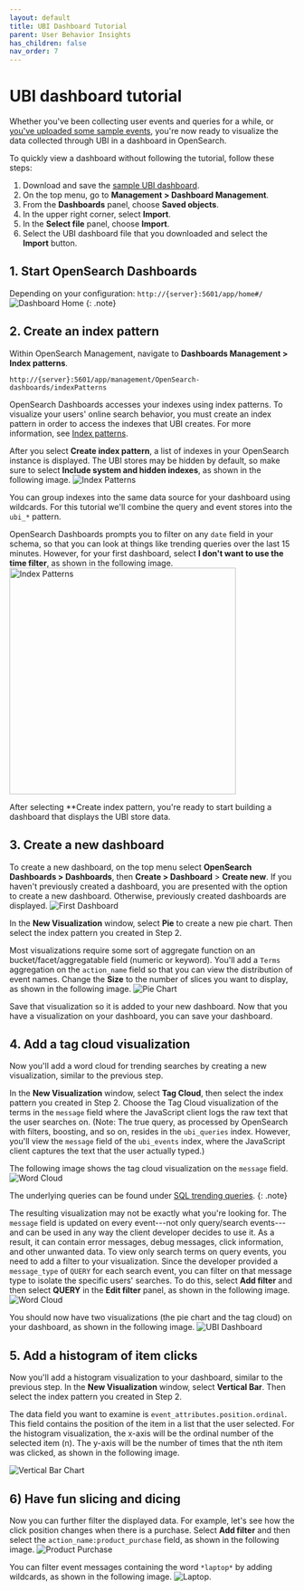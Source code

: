 ```yaml
---
layout: default
title: UBI Dashboard Tutorial
parent: User Behavior Insights
has_children: false
nav_order: 7
---
```



# UBI dashboard tutorial

Whether you've been collecting user events and queries for a while, or [you've uploaded some sample events](https://github.com/o19s/chorus-OpenSearch-edition/blob/main/katas/003_import_preexisting_event_data.md), you're now ready to visualize the data collected through UBI in a dashboard in OpenSearch.

To quickly view a dashboard without following the tutorial, follow these steps:
1. Download and save the [sample UBI dashboard]({{site.url}}{{site.baseurl}}/assets/examples/ubi-dashboard.ndjson).
1. On the top menu, go to **Management > Dashboard Management**.
1. From the **Dashboards** panel, choose **Saved objects**.
1. In the upper right corner, select **Import**.
1. In the **Select file** panel, choose **Import**.
1. Select the UBI dashboard file that you downloaded and select the **Import** button.

## 1. Start OpenSearch Dashboards

Depending on your configuration: `http://{server}:5601/app/home#/`
![Dashboard Home]({{site.url}}{{site.baseurl}}/images/ubi/home.png "Dashboards")
{: .note} 

## 2. Create an index pattern

Within OpenSearch Management, navigate to **Dashboards Management > Index patterns**.

`http://{server}:5601/app/management/OpenSearch-dashboards/indexPatterns`

OpenSearch Dashboards accesses your indexes using index patterns. To visualize your users' online search behavior, you must create an index pattern in order to access the indexes that UBI creates. For more information, see [Index patterns]({{site.url}}{{site.baseurl}}/dashboards/management/index-patterns/).

After you select **Create index pattern**, a list of indexes in your OpenSearch instance is displayed. The UBI stores may be hidden by default, so make sure to select **Include system and hidden indexes**, as shown in the following image. 
![Index Patterns]({{site.url}}{{site.baseurl}}/images/ubi/index_pattern2.png "Index Patterns")

You can group indexes into the same data source for your dashboard using wildcards. For this tutorial we'll combine the query and event stores into the `ubi_*` pattern.

OpenSearch Dashboards prompts you to filter on any `date` field in your schema, so that you can look at things like trending queries over the last 15 minutes. However, for your first dashboard, select **I don't want to use the time filter**, as shown in the following image. 
<img src="{{site.url}}{{site.baseurl}}/images/ubi/index_pattern3.png" alt="Index Patterns" width="400"/>


After selecting **Create index pattern, you're ready to start building a dashboard that displays the UBI store data.

## 3. Create a new dashboard

To create a new dashboard, on the top menu select **OpenSearch Dashboards > Dashboards**, then **Create > Dashboard** > **Create new**.
If you haven't previously created a dashboard, you are presented with the option to create a new dashboard. Otherwise, previously created dashboards are displayed.
![First Dashboard]({{site.url}}{{site.baseurl}}/images/ubi/first_dashboard.png "First Dashboard")


In the **New Visualization** window, select **Pie** to create a new pie chart. Then select the index pattern you created in Step 2.

Most visualizations require some sort of aggregate function on an bucket/facet/aggregatable field (numeric or keyword). You'll add a `Terms` aggregation on the `action_name` field so that you can view the distribution of event names. Change the **Size** to the number of slices you want to display, as shown in the following image.
![Pie Chart]({{site.url}}{{site.baseurl}}/images/ubi/pie.png "Pie Chart")

Save that visualization so it is added to your new dashboard. Now that you have a visualization on your dashboard, you can save your dashboard.

## 4. Add a tag cloud visualization

Now you'll add a word cloud for trending searches by creating a new visualization, similar to the previous step.  

In the **New Visualization** window, select **Tag Cloud**, then select the index pattern you created in Step 2. Choose the Tag Cloud visualization of the terms in the `message` field where the JavaScript client logs the raw text that the user searches on.  (Note: The true query, as processed by OpenSearch with filters, boosting, and so on, resides in the `ubi_queries` index. However, you'll view the `message` field of the `ubi_events` index, where the JavaScript client captures the text that the user actually typed.) 

The following image shows the tag cloud visualization on the `message` field.
![Word Cloud]({{site.url}}{{site.baseurl}}/images/ubi/tag_cloud1.png "Word Cloud")

The underlying queries can be found under [SQL trending queries]({{site.url}}{{site.baseurl}}/search-plugins/ubi/sql-queries/#trending-queries).
{: .note} 


The resulting visualization may not be exactly what you're looking for. The `message` field is updated on every event---not only query/search events---and can be used in any way the client developer decides to use it. As a result, it can contain error messages, debug messages, click information, and other unwanted data.
To view only search terms on query events, you need to add a filter to your visualization. Since the developer provided a `message_type` of `QUERY` for each search event, you can filter on that message type to isolate the specific users' searches. To do this, select **Add filter** and then select **QUERY** in the **Edit filter** panel, as shown in the following image. 
![Word Cloud]({{site.url}}{{site.baseurl}}/images/ubi/tag_cloud2.png "Word Cloud")

You should now have two visualizations (the pie chart and the tag cloud) on your dashboard, as shown in the following image.
![UBI Dashboard]({{site.url}}{{site.baseurl}}/images/ubi/dashboard2.png "UBI Dashboard")

## 5. Add a histogram of item clicks

Now you'll add a histogram visualization to your dashboard, similar to the previous step. In the **New Visualization** window, select **Vertical Bar**. Then select the index pattern you created in Step 2. 

The data field you want to examine is `event_attributes.position.ordinal`. This field contains the position of the item in a list that the user selected. For the histogram visualization, the x-axis will be the ordinal number of the selected item (n). The y-axis will be the number of times that the nth item was clicked, as shown in the following image. 

![Vertical Bar Chart]({{site.url}}{{site.baseurl}}/images/ubi/histogram.png "Vertical Bar Chart")

## 6) Have fun slicing and dicing

Now you can further filter the displayed data. For example, let's see how the click position changes when there is a purchase. Select **Add filter** and then select the `action_name:product_purchase` field, as shown in the following image.
![Product Purchase]({{site.url}}{{site.baseurl}}/images/ubi/product_purchase.png "Product Purchase")


You can filter event messages containing the word `*laptop*` by adding wildcards, as shown in the following image.
![Laptop]({{site.url}}{{site.baseurl}}/images/ubi/laptop.png "Laptop").
 

